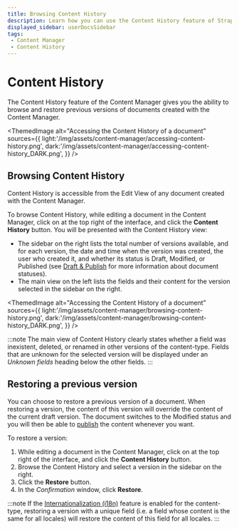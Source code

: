 ```yaml
---
title: Browsing Content History
description: Learn how you can use the Content History feature of Strapi 5 to browse and restore previous versions of documents from the Content Manager.
displayed_sidebar: userDocsSidebar
tags:
 - Content Manager
 - Content History
---
```


# Content History
<GrowthBadge /><EnterpriseBadge/>

The Content History feature of the Content Manager gives you the ability to browse and restore previous versions of documents created with the Content Manager.

<ThemedImage
alt="Accessing the Content History of a document"
sources={{
  light:'/img/assets/content-manager/accessing-content-history.png',
  dark:'/img/assets/content-manager/accessing-content-history_DARK.png',
}}
/>

## Browsing Content History

Content History is accessible from the Edit View of any document created with the Content Manager.

To browse Content History, while editing a document in the Content Manager, click on <Icon name="dots-three-outline" /> at the top right of the interface, and click the <Icon name="clock-counter-clockwise" /> **Content History** button. You will be presented with the Content History view:

- The sidebar on the right lists the total number of versions available, and for each version, the date and time when the version was created, the user who created it, and whether its status is Draft, Modified, or Published (see [Draft & Publish](/user-docs/content-manager/saving-and-publishing-content#saving--publishing-content) for more information about document statuses).
- The main view on the left lists the fields and their content for the version selected in the sidebar on the right.

<ThemedImage
alt="Accessing the Content History of a document"
sources={{
  light:'/img/assets/content-manager/browsing-content-history.png',
  dark:'/img/assets/content-manager/browsing-content-history_DARK.png',
}}
/>

:::note
The main view of Content History clearly states whether a field was inexistent, deleted, or renamed in other versions of the content-type. Fields that are unknown for the selected version will be displayed under an _Unknown fields_ heading below the other fields.
:::

## Restoring a previous version

You can choose to restore a previous version of a document. When restoring a version, the content of this version will override the content of the current draft version. The document switches to the Modified status and you will then be able to [publish](/user-docs/content-manager/saving-and-publishing-content#publishing-and-unpublishing) the content whenever you want.

To restore a version:

1. While editing a document in the Content Manager, click on <Icon name="dots-three-outline" /> at the top right of the interface, and click the <Icon name="clock-counter-clockwise" /> **Content History** button.
2. Browse the Content History and select a version in the sidebar on the right.
3. Click the **Restore** button.
4. In the _Confirmation_ window, click **Restore**.  

:::note
If the [Internationalization (i18n)](/user-docs/content-manager/translating-content) feature is enabled for the content-type, restoring a version with a unique field (i.e. a field whose content is the same for all locales) will restore the content of this field for all locales.
:::
